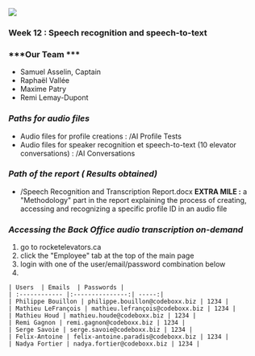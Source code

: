 ![](http://rocketelevator.ca/assets/R2-3c6296bf2343b849b947f8ccfce0de61dd34ba7f9e2a23a53d0a743bc4604e3c.png)

 ### Week 12 : Speech recognition and speech-to-text
 
 ### ***Our Team ***
- Samuel Asselin, Captain
- Raphaël Vallée
- Maxime  Patry
- Remi Lemay-Dupont


###  ***Paths for audio files***
- Audio files for profile creations : /AI Profile Tests
- Audio files for speaker recognition et speech-to-text (10 elevator conversations) : /AI Conversations

### ***Path of the report ( Results obtained)***
 - /Speech Recognition and Transcription Report.docx
 **EXTRA MILE :** a "Methodology" part in the report explaining the process of creating, accessing and recognizing a specific profile ID in an audio file

### ***Accessing the Back Office audio transcription on-demand***
1) go to rocketelevators.ca 
2) click the "Employee" tab at the top of the main page
3) login with one of the user/email/password combination below
4) 
 
 
 

```
| Users  | Emails  | Passwords |
| :------------ |:---------------:| -----:|
| Philippe Bouillon | philippe.bouillon@codeboxx.biz | 1234 |
| Mathieu LeFrançois | mathieu.lefrançois@codeboxx.biz | 1234 |
| Mathieu Houd | mathieu.houde@codeboxx.biz | 1234 |
| Remi Gagnon | remi.gagnon@codeboxx.biz | 1234 |
| Serge Savoie | serge.savoie@codeboxx.biz | 1234 |
| Felix-Antoine | felix-antoine.paradis@codeboxx.biz | 1234 |
| Nadya Fortier | nadya.fortier@codeboxx.biz | 1234 |

